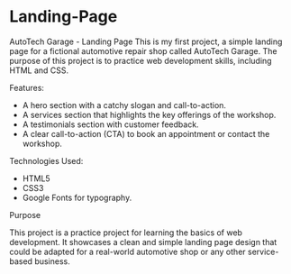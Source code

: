 # Landing-Page

AutoTech Garage - Landing Page
This is my first project, a simple landing page for a fictional automotive repair shop called AutoTech Garage. The purpose of this project is to practice web development skills, including HTML and CSS.

Features:

- A hero section with a catchy slogan and call-to-action.
- A services section that highlights the key offerings of the workshop.
- A testimonials section with customer feedback.
- A clear call-to-action (CTA) to book an appointment or contact the workshop.

Technologies Used:

- HTML5
- CSS3
- Google Fonts for typography.

Purpose

This project is a practice project for learning the basics of web development. It showcases a clean and simple landing page design that could be adapted for a real-world automotive shop or any other service-based business.
